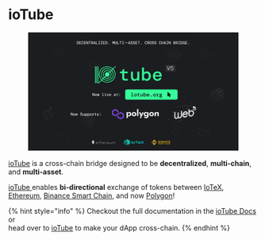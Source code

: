 # ioTube

<figure><img src="../.gitbook/assets/image.png" alt=""><figcaption></figcaption></figure>

[ioTube](https://iotube.org) is a cross-chain bridge designed to be **decentralized**, **multi-chain**, and **multi-asset**.

[ioTube ](https://iotube.org/)enables **bi-directional** exchange of tokens between [IoTeX](https://iotex), [Ethereum](https://ethereum.org), [Binance Smart Chain](https://www.binance.org/en/smartChain), and now [Polygon](https://polygon.technology/)!&#x20;

{% hint style="info" %}
Checkout the full documentation in the [ioTube Docs](http://localhost:5000/o/-MQ9LhchTp7\_QJr-AYG0/s/-MgvoWpXLOm6Tf5h6ulz/) or \
head over to [ioTube](https://iotube.org) to make your dApp cross-chain.&#x20;
{% endhint %}
